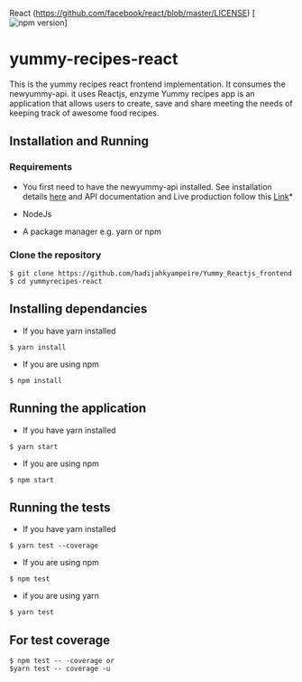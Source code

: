 React 
(https://github.com/facebook/react/blob/master/LICENSE) [![npm version](https://img.shields.io/npm/v/react.svg?style=flat)]
# yummy-recipes-react

This is the yummy recipes react frontend implementation. It consumes the newyummy-api. it uses Reactjs, enzyme
Yummy recipes app is an application that allows users to create, save and share meeting the needs of keeping track of awesome food recipes.
## Installation and Running
### Requirements
- You first need to have the newyummy-api installed. See installation details [here](https://github.com/hadijahkyampeire/newyummy_api) and API documentation and Live production follow this [Link](https://hadijahyummyrecipe-api.herokuapp.com/apidocs/)*

- NodeJs 
- A package manager e.g. yarn or npm

### Clone the repository
```
$ git clone https://github.com/hadijahkyampeire/Yummy_Reactjs_frontend
$ cd yummyrecipes-react
```

## Installing dependancies

- If you have yarn installed
```
$ yarn install
```

- If you are using npm
```
$ npm install
```

## Running the application

- If you have yarn installed
```
$ yarn start
```

- If you are using npm
```
$ npm start
```

## Running the tests

- If you have yarn installed
```
$ yarn test --coverage 
```

- If you are using npm
```
$ npm test
```
- if you are using yarn
```
$ yarn test

```
## For test coverage
```
$ npm test -- -coverage or
$yarn test -- coverage -u
```

